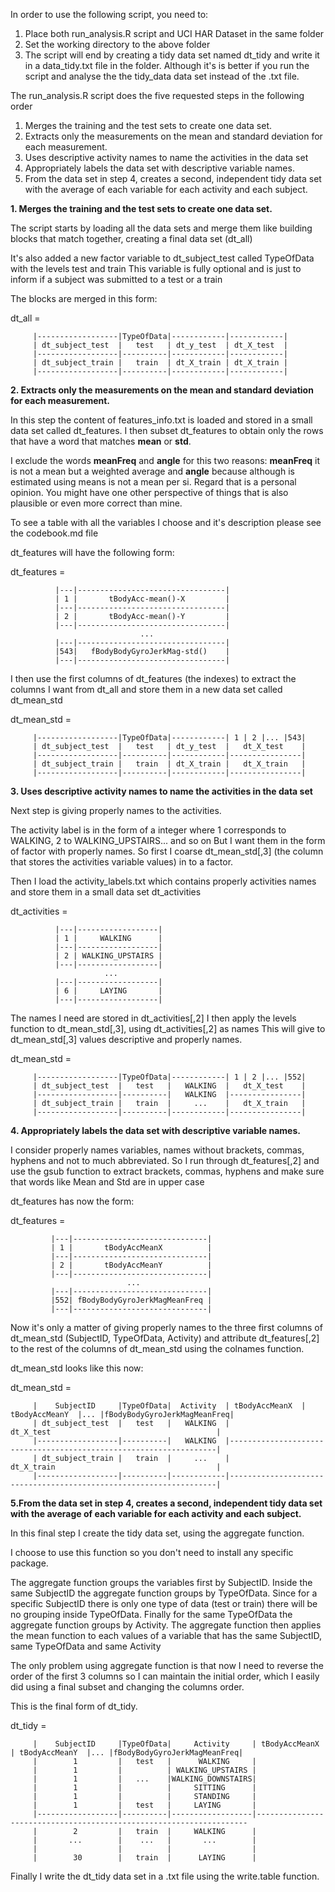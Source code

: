 
In order to use the following script, you need to:

1. Place both run_analysis.R script and UCI HAR Dataset in the same folder
2. Set the working directory to the above folder
3. The script will end by creating a tidy data set named dt_tidy and write it in a data_tidy.txt file in the folder. 
   Although it's is better if you run the script and analyse the the tidy_data data set instead of the .txt file. 
 
The run_analysis.R script does the five requested steps in the following order
 
 1. Merges the training and the test sets to create one data set.
 2. Extracts only the measurements on the mean and standard deviation for each measurement. 
 3. Uses descriptive activity names to name the activities in the data set
 4. Appropriately labels the data set with descriptive variable names. 
 5. From the data set in step 4, creates a second, independent tidy data set with the 
    average of each variable for each activity and each subject.


**1. Merges the training and the test sets to create one data set.**
	
The script starts by loading all the data sets and merge them like
building blocks that match together, creating a final data set (dt_all)

It's also added a new factor variable to dt_subject_test called TypeOfData with the levels test and train
This variable is fully optional and is just to inform if a subject was submitted to a test or a train

The blocks are merged in this form: 

dt_all =

         |------------------|TypeOfData|------------|------------|
         | dt_subject_test  |   test   | dt_y_test  | dt_X_test  |
		 |------------------|----------|------------|------------|
		 | dt_subject_train |   train  | dt_X_train | dt_X_train |
         |------------------|----------|------------|------------|		 
		 

**2. Extracts only the measurements on the mean and standard deviation for each measurement.**
		 
In this step the content of features_info.txt is loaded and stored in a small data set called dt_features.
I then subset dt_features to obtain only the rows that have a word that matches **mean** or **std**.

I exclude the words **meanFreq** and **angle** for this two reasons:
**meanFreq**  it is not a mean but a weighted average and **angle** because although is estimated using means is not a mean per si.
Regard that is a personal opinion.
You might have one other perspective of things that is also plausible or even more correct than mine.

To see a table with all the variables I choose and it's description please see the codebook.md file

dt_features will have the following form:

dt_features =

			  |---|---------------------------------|
              | 1 |       tBodyAcc-mean()-X         |
			  |---|---------------------------------|
              | 2 |       tBodyAcc-mean()-Y         |
			  |---|---------------------------------|
			                     ...
			  |---|---------------------------------|
        	  |543|   fBodyBodyGyroJerkMag-std()    |
			  |---|---------------------------------|

I then use the first columns of dt_features (the indexes) to extract the columns I want from dt_all
and store them in a new data set called dt_mean_std

dt_mean_std =

         |------------------|TypeOfData|------------| 1 | 2 |... |543|
         | dt_subject_test  |   test   | dt_y_test  |   dt_X_test    |
		 |------------------|----------|------------|----------------|
		 | dt_subject_train |   train  | dt_X_train |   dt_X_train   |
         |------------------|----------|------------|----------------|		

**3. Uses descriptive activity names to name the activities in the data set**		 

Next step is giving properly names to the activities.
 
The activity label is in the form of a integer 
where 1 corresponds to  WALKING, 2 to WALKING_UPSTAIRS... and so on
But I want them in the form of factor with properly names.
So first I coarse dt_mean_std[,3] (the column that stores
the activities variable values) in to a factor.

Then I load the activity_labels.txt which contains properly activities names
and store them in a small data set dt_activities

dt_activities =

			  |---|------------------|
              | 1 |     WALKING      |
			  |---|------------------|
              | 2 | WALKING_UPSTAIRS |
			  |---|------------------|
			             ...
			  |---|------------------|
        	  | 6 |     LAYING       |
			  |---|------------------|


The names I need are stored in dt_activities[,2]
I then apply the levels function to dt_mean_std[,3], using dt_activities[,2] as names
This will give to dt_mean_std[,3] values descriptive and properly names. 

dt_mean_std =

         |------------------|TypeOfData|------------| 1 | 2 |... |552|
         | dt_subject_test  |   test   |   WALKING  |   dt_X_test    |
		 |------------------|----------|   WALKING  |----------------|
		 | dt_subject_train |   train  |     ...    |   dt_X_train   |
         |------------------|----------|------------|----------------|	
		 
**4. Appropriately labels the data set with descriptive variable names.**

I consider properly names variables, names without brackets, commas, hyphens and not to much abbreviated. 
So I run through dt_features[,2] and use the gsub function to extract brackets, commas, hyphens and make sure that
words like Mean and Std are in upper case  

dt_features has now the form:

dt_features =

			 |---|------------------------------|
             | 1 |       tBodyAccMeanX          |
			 |---|------------------------------|
             | 2 |       tBodyAccMeanY          |
			 |---|------------------------------|
			                  ...
			 |---|------------------------------|
        	 |552| fBodyBodyGyroJerkMagMeanFreq |
			 |---|------------------------------|


Now it's only a matter of giving properly names to the three first columns of dt_mean_std (SubjectID, TypeOfData, Activity)
and attribute dt_features[,2] to the rest of the columns of dt_mean_std using the colnames function.

dt_mean_std looks like this now:

dt_mean_std = 

         |    SubjectID     |TypeOfData|  Activity  | tBodyAccMeanX  | tBodyAccMeanY  |... |fBodyBodyGyroJerkMagMeanFreq|
         | dt_subject_test  |   test   |   WALKING  |                     dt_X_test                                     |
		 |------------------|----------|   WALKING  |-------------------------------------------------------------------|
		 | dt_subject_train |   train  |     ...    |                     dt_X_train                                    |
         |------------------|----------|------------|-------------------------------------------------------------------|	

		 
**5.From the data set in step 4, creates a second, independent tidy data set with the
    average of each variable for each activity and each subject.**
		  
In this final step I create the tidy data set, using the aggregate function.

I choose to use this function so you don't need to install any specific package.

The aggregate function groups the variables first by SubjectID.
Inside the same SubjectID the aggregate function groups by TypeOfData.
Since for a specific SubjectID there is only one type of data (test or train)
there will be no grouping inside TypeOfData. 
Finally for the same TypeOfData the aggregate function groups by Activity.
The aggregate function then applies the mean function to each values of a variable
that has the same SubjectID, same TypeOfData and same Activity

The only problem using aggregate function is that now I need to reverse the order of the 
first 3 columns so I can maintain the initial order, which I easily did using a final subset
and changing the columns order.

This is the final form of dt_tidy.

dt_tidy = 

         |    SubjectID     |TypeOfData|     Activity     | tBodyAccMeanX  | tBodyAccMeanY  |... |fBodyBodyGyroJerkMagMeanFreq|
         |        1         |   test   |      WALKING     |                                                        
		 |        1         |          | WALKING_UPSTAIRS |
		 |        1         |   ...    |WALKING_DOWNSTAIRS|                                                     
         |        1         |          |     SITTING      |
		 |        1         |          |     STANDING     |
		 |        1         |   test   |     LAYING       |
		 |------------------|----------|------------------|--------------------------------------------------------------------
		 |        2         |   train  |     WALKING      |
		 |       ...        |    ...   |       ...        |
		 |                  |          |                  |
	     |        30        |   train  |      LAYING      |
		 
		 
Finally I write the dt_tidy data set in a .txt file using the write.table function.
